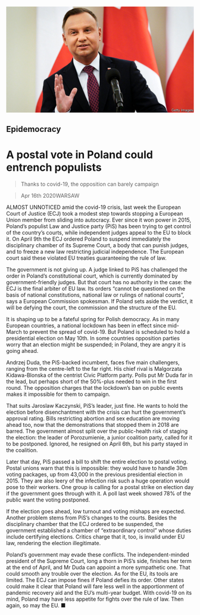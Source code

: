 ![](./images/20200418_EUP501.jpg)

## Epidemocracy

# A postal vote in Poland could entrench populists

> Thanks to covid-19, the opposition can barely campaign

> Apr 16th 2020WARSAW

ALMOST UNNOTICED amid the covid-19 crisis, last week the European Court of Justice (ECJ) took a modest step towards stopping a European Union member from sliding into autocracy. Ever since it won power in 2015, Poland’s populist Law and Justice party (PiS) has been trying to get control of the country’s courts, while independent judges appeal to the EU to block it. On April 9th the ECJ ordered Poland to suspend immediately the disciplinary chamber of its Supreme Court, a body that can punish judges, and to freeze a new law restricting judicial independence. The European court said these violated EU treaties guaranteeing the rule of law.

The government is not giving up. A judge linked to PiS has challenged the order in Poland’s constitutional court, which is currently dominated by government-friendly judges. But that court has no authority in the case: the ECJ is the final arbiter of EU law. Its orders “cannot be questioned on the basis of national constitutions, national law or rulings of national courts”, says a European Commission spokesman. If Poland sets aside the verdict, it will be defying the court, the commission and the structure of the EU.

It is shaping up to be a fateful spring for Polish democracy. As in many European countries, a national lockdown has been in effect since mid-March to prevent the spread of covid-19. But Poland is scheduled to hold a presidential election on May 10th. In some countries opposition parties worry that an election might be suspended; in Poland, they are angry it is going ahead.

Andrzej Duda, the PiS-backed incumbent, faces five main challengers, ranging from the centre-left to the far right. His chief rival is Malgorzata Kidawa-Blonska of the centrist Civic Platform party. Polls put Mr Duda far in the lead, but perhaps short of the 50%-plus needed to win in the first round. The opposition charges that the lockdown’s ban on public events makes it impossible for them to campaign.

That suits Jaroslaw Kaczynski, PiS’s leader, just fine. He wants to hold the election before disenchantment with the crisis can hurt the government’s approval rating. Bills restricting abortion and sex education are moving ahead too, now that the demonstrations that stopped them in 2018 are barred. The government almost split over the public-health risk of staging the election: the leader of Porozumienie, a junior coalition party, called for it to be postponed. Ignored, he resigned on April 6th, but his party stayed in the coalition.

Later that day, PiS passed a bill to shift the entire election to postal voting. Postal unions warn that this is impossible: they would have to handle 30m voting packages, up from 43,000 in the previous presidential election in 2015. They are also leery of the infection risk such a huge operation would pose to their workers. One group is calling for a postal strike on election day if the government goes through with it. A poll last week showed 78% of the public want the voting postponed.

If the election goes ahead, low turnout and voting mishaps are expected. Another problem stems from PiS’s changes to the courts. Besides the disciplinary chamber that the ECJ ordered to be suspended, the government established a chamber of “extraordinary control” whose duties include certifying elections. Critics charge that it, too, is invalid under EU law, rendering the election illegitimate.

Poland’s government may evade these conflicts. The independent-minded president of the Supreme Court, long a thorn in PiS’s side, finishes her term at the end of April, and Mr Duda can appoint a more sympathetic one. That could smooth any trouble over the election. As for the EU, its tools are limited. The ECJ can impose fines if Poland defies its order. Other states could make it clear that Poland will fare less well in the apportionment of pandemic recovery aid and the EU’s multi-year budget. With covid-19 on its mind, Poland may have less appetite for fights over the rule of law. Then again, so may the EU. ■